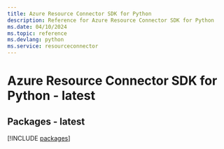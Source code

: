 ```yaml
---
title: Azure Resource Connector SDK for Python
description: Reference for Azure Resource Connector SDK for Python
ms.date: 04/10/2024
ms.topic: reference
ms.devlang: python
ms.service: resourceconnector
---
```

# Azure Resource Connector SDK for Python - latest
## Packages - latest
[!INCLUDE [packages](resource-connector-index.md)]